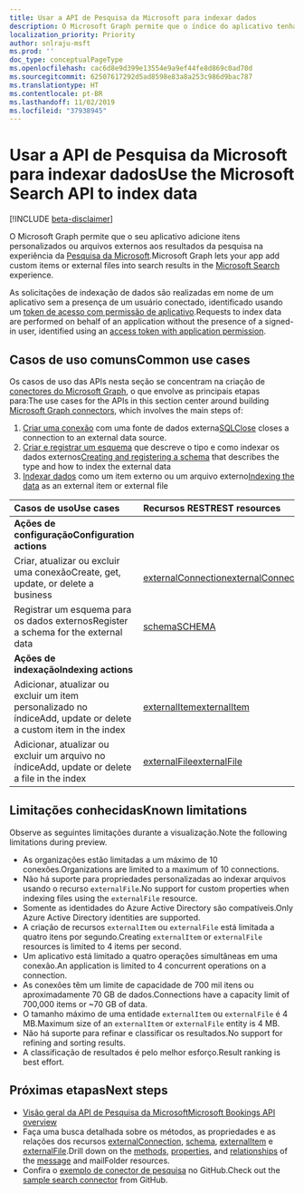 ```yaml
---
title: Usar a API de Pesquisa da Microsoft para indexar dados
description: O Microsoft Graph permite que o índice do aplicativo tenha itens personalizados ou arquivos externos no serviço da Pesquisa da Microsoft.
localization_priority: Priority
author: snlraju-msft
ms.prod: ''
doc_type: conceptualPageType
ms.openlocfilehash: cac6d8e9d399e13554e9a9ef44fe8d869c0ad70d
ms.sourcegitcommit: 62507617292d5ad8598e83a8a253c986d9bac787
ms.translationtype: HT
ms.contentlocale: pt-BR
ms.lasthandoff: 11/02/2019
ms.locfileid: "37938945"
---
```

# <a name="use-the-microsoft-search-api-to-index-data"></a><span data-ttu-id="637af-103">Usar a API de Pesquisa da Microsoft para indexar dados</span><span class="sxs-lookup"><span data-stu-id="637af-103">Use the Microsoft Search API to index data</span></span>

[!INCLUDE [beta-disclaimer](../../includes/beta-disclaimer.md)]

<span data-ttu-id="637af-104">O Microsoft Graph permite que o seu aplicativo adicione itens personalizados ou arquivos externos aos resultados da pesquisa na experiência da [Pesquisa da Microsoft](/microsoftsearch/overview-microsoft-search).</span><span class="sxs-lookup"><span data-stu-id="637af-104">Microsoft Graph lets your app add custom items or external files into search results in the [Microsoft Search](/microsoftsearch/overview-microsoft-search) experience.</span></span>

<span data-ttu-id="637af-105">As solicitações de indexação de dados são realizadas em nome de um aplicativo sem a presença de um usuário conectado, identificado usando um [token de acesso com permissão de aplicativo](/graph/auth-v2-service).</span><span class="sxs-lookup"><span data-stu-id="637af-105">Requests to index data are performed on behalf of an application without the presence of a signed-in user, identified using an [access token with application permission](/graph/auth-v2-service).</span></span>

## <a name="common-use-cases"></a><span data-ttu-id="637af-106">Casos de uso comuns</span><span class="sxs-lookup"><span data-stu-id="637af-106">Common use cases</span></span>

<span data-ttu-id="637af-107">Os casos de uso das APIs nesta seção se concentram na criação de [conectores do Microsoft Graph](/microsoftsearch/connectors-overview), o que envolve as principais etapas para:</span><span class="sxs-lookup"><span data-stu-id="637af-107">The use cases for the APIs in this section center around building [Microsoft Graph connectors](/microsoftsearch/connectors-overview), which involves the main steps of:</span></span>

1. <span data-ttu-id="637af-108">[Criar uma conexão](../api/external-post-connections.md) com uma fonte de dados externa</span><span class="sxs-lookup"><span data-stu-id="637af-108">[SQLClose](../api/external-post-connections.md) closes a connection to an external data source.</span></span>
2. <span data-ttu-id="637af-109">[Criar e registrar um esquema](../api/externalconnection-post-schema.md) que descreve o tipo e como indexar os dados externos</span><span class="sxs-lookup"><span data-stu-id="637af-109">[Creating and registering a schema](../api/externalconnection-post-schema.md) that describes the type and how to index the external data</span></span>
3. <span data-ttu-id="637af-110">[Indexar dados](../api/externalconnection-put-items.md) como um item externo ou um arquivo externo</span><span class="sxs-lookup"><span data-stu-id="637af-110">[Indexing the data](../api/externalconnection-put-items.md) as an external item or external file</span></span>

| <span data-ttu-id="637af-111">Casos de uso</span><span class="sxs-lookup"><span data-stu-id="637af-111">Use cases</span></span>                                        | <span data-ttu-id="637af-112">Recursos REST</span><span class="sxs-lookup"><span data-stu-id="637af-112">REST resources</span></span>                              | <span data-ttu-id="637af-113">Confira também</span><span class="sxs-lookup"><span data-stu-id="637af-113">See also</span></span> |
|:-------------------------------------------------|:--------------------------------------------|:--|
| <span data-ttu-id="637af-114">**Ações de configuração**</span><span class="sxs-lookup"><span data-stu-id="637af-114">**Configuration actions**</span></span>                        |                                             |   |
| <span data-ttu-id="637af-115">Criar, atualizar ou excluir uma conexão</span><span class="sxs-lookup"><span data-stu-id="637af-115">Create, get, update, or delete a business</span></span>           | [<span data-ttu-id="637af-116">externalConnection</span><span class="sxs-lookup"><span data-stu-id="637af-116">externalConnection</span></span>](externalconnection.md) | [<span data-ttu-id="637af-117">Métodos de externalConnection</span><span class="sxs-lookup"><span data-stu-id="637af-117">Methods of externalConnection</span></span>](externalconnection.md#methods) |
| <span data-ttu-id="637af-118">Registrar um esquema para os dados externos</span><span class="sxs-lookup"><span data-stu-id="637af-118">Register a schema for the external data</span></span>          | [<span data-ttu-id="637af-119">schema</span><span class="sxs-lookup"><span data-stu-id="637af-119">SCHEMA</span></span>](schema.md)                         | [<span data-ttu-id="637af-120">Métodos de schema</span><span class="sxs-lookup"><span data-stu-id="637af-120">Methods of schema</span></span>](schema.md#methods) |
| <span data-ttu-id="637af-121">**Ações de indexação**</span><span class="sxs-lookup"><span data-stu-id="637af-121">**Indexing actions**</span></span>                             |                                             |   |
| <span data-ttu-id="637af-122">Adicionar, atualizar ou excluir um item personalizado no índice</span><span class="sxs-lookup"><span data-stu-id="637af-122">Add, update or delete a custom item in the index</span></span> | [<span data-ttu-id="637af-123">externalItem</span><span class="sxs-lookup"><span data-stu-id="637af-123">externalItem</span></span>](externalitem.md)             | [<span data-ttu-id="637af-124">Métodos de externalItem</span><span class="sxs-lookup"><span data-stu-id="637af-124">Methods of externalItem</span></span>](externalItem.md#methods) |
| <span data-ttu-id="637af-125">Adicionar, atualizar ou excluir um arquivo no índice</span><span class="sxs-lookup"><span data-stu-id="637af-125">Add, update or delete a file in the index</span></span>        | [<span data-ttu-id="637af-126">externalFile</span><span class="sxs-lookup"><span data-stu-id="637af-126">externalFile</span></span>](externalfile.md)             | [<span data-ttu-id="637af-127">Métodos de externalFile</span><span class="sxs-lookup"><span data-stu-id="637af-127">Methods of externalFile</span></span>](externalfile.md#methods) |

## <a name="known-limitations"></a><span data-ttu-id="637af-128">Limitações conhecidas</span><span class="sxs-lookup"><span data-stu-id="637af-128">Known limitations</span></span>

<span data-ttu-id="637af-129">Observe as seguintes limitações durante a visualização.</span><span class="sxs-lookup"><span data-stu-id="637af-129">Note the following limitations during preview.</span></span>

- <span data-ttu-id="637af-130">As organizações estão limitadas a um máximo de 10 conexões.</span><span class="sxs-lookup"><span data-stu-id="637af-130">Organizations are limited to a maximum of 10 connections.</span></span>
- <span data-ttu-id="637af-131">Não há suporte para propriedades personalizadas ao indexar arquivos usando o recurso `externalFile`.</span><span class="sxs-lookup"><span data-stu-id="637af-131">No support for custom properties when indexing files using the `externalFile` resource.</span></span>
- <span data-ttu-id="637af-132">Somente as identidades do Azure Active Directory são compatíveis.</span><span class="sxs-lookup"><span data-stu-id="637af-132">Only Azure Active Directory identities are supported.</span></span>
- <span data-ttu-id="637af-133">A criação de recursos `externalItem` ou `externalFile` está limitada a quatro itens por segundo.</span><span class="sxs-lookup"><span data-stu-id="637af-133">Creating `externalItem` or `externalFile` resources is limited to 4 items per second.</span></span>
- <span data-ttu-id="637af-134">Um aplicativo está limitado a quatro operações simultâneas em uma conexão.</span><span class="sxs-lookup"><span data-stu-id="637af-134">An application is limited to 4 concurrent operations on a connection.</span></span>
- <span data-ttu-id="637af-135">As conexões têm um limite de capacidade de 700 mil itens ou aproximadamente 70 GB de dados.</span><span class="sxs-lookup"><span data-stu-id="637af-135">Connections have a capacity limit of 700,000 items or ~70 GB of data.</span></span>
- <span data-ttu-id="637af-136">O tamanho máximo de uma entidade `externalItem` ou `externalFile` é 4 MB.</span><span class="sxs-lookup"><span data-stu-id="637af-136">Maximum size of an `externalItem` or `externalFile` entity is 4 MB.</span></span>
- <span data-ttu-id="637af-137">Não há suporte para refinar e classificar os resultados.</span><span class="sxs-lookup"><span data-stu-id="637af-137">No support for refining and sorting results.</span></span>
- <span data-ttu-id="637af-138">A classificação de resultados é pelo melhor esforço.</span><span class="sxs-lookup"><span data-stu-id="637af-138">Result ranking is best effort.</span></span>

## <a name="next-steps"></a><span data-ttu-id="637af-139">Próximas etapas</span><span class="sxs-lookup"><span data-stu-id="637af-139">Next steps</span></span>

- [<span data-ttu-id="637af-140">Visão geral da API de Pesquisa da Microsoft</span><span class="sxs-lookup"><span data-stu-id="637af-140">Microsoft Bookings API overview</span></span>](/graph/search-concept-overview)
- <span data-ttu-id="637af-141">Faça uma busca detalhada sobre os métodos, as propriedades e as relações dos recursos [externalConnection](externalconnection.md), [schema](schema.md), [externalItem](externalitem.md) e [externalFile](externalfile.md).</span><span class="sxs-lookup"><span data-stu-id="637af-141">Drill down on the [methods](externalconnection.md), [properties](schema.md), and [relationships](externalitem.md) of the [message](externalfile.md) and mailFolder resources.</span></span>
- <span data-ttu-id="637af-142">Confira o [exemplo de conector de pesquisa](https://github.com/microsoftgraph/msgraph-search-connector-sample) no GitHub.</span><span class="sxs-lookup"><span data-stu-id="637af-142">Check out the [sample search connector](https://github.com/microsoftgraph/msgraph-search-connector-sample) from GitHub.</span></span>
